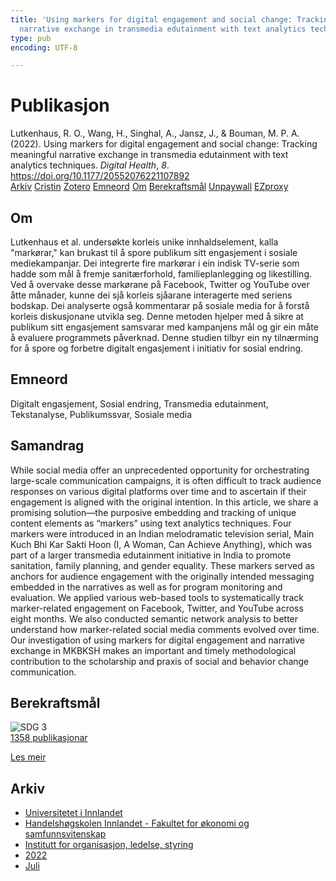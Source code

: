 ```yaml
---
title: 'Using markers for digital engagement and social change: Tracking meaningful
  narrative exchange in transmedia edutainment with text analytics techniques'
type: pub
encoding: UTF-8

---
```

<h1>Publikasjon</h1>
<article id="csl-bib-container-LFEZC79P" class="csl-bib-container">
  <div class="csl-bib-body"> <div class="csl-entry">Lutkenhaus, R. O., Wang, H., Singhal, A., Jansz, J., &#38; Bouman, M. P. A. (2022). Using markers for digital engagement and social change: Tracking meaningful narrative exchange in transmedia edutainment with text analytics techniques. <i>Digital Health</i>, <i>8</i>. <a href="https://doi.org/10.1177/20552076221107892">https://doi.org/10.1177/20552076221107892</a></div> </div>
  <div class="csl-bib-buttons">
    <a href="#taxonomy-article-LFEZC79P" alt="archive" class="csl-bib-button">Arkiv</a>
    <a href="https://app.cristin.no/results/show.jsf?id=2038132" alt="Cristin" class="csl-bib-button">Cristin</a>
    <a href="http://zotero.org/groups/5881554/items/LFEZC79P" alt="Zotero" class="csl-bib-button">Zotero</a>
    <a href="#keywords-article-LFEZC79P" alt="keywords" class="csl-bib-button">Emneord</a>
    <a href="#about-article-LFEZC79P" alt="about_pub" class="csl-bib-button">Om</a>
    <a href="#sdg-article-LFEZC79P" alt="sdg" class="csl-bib-button">Berekraftsmål</a>
    <a href="https://journals.sagepub.com/doi/pdf/10.1177/20552076221107892" alt="Unpaywall" class="csl-bib-button">Unpaywall</a>
    <a href="https://journals.sagepub.com/doi/pdf/10.1177/20552076221107892" alt="EZproxy" class="csl-bib-button">EZproxy</a>
  </div>
  <div id="csl-bib-meta-container-LFEZC79P"></div>
</article>
<div id="csl-bib-meta-LFEZC79P" class="csl-bib-meta">
  <article id="about-article-LFEZC79P" class="about_pub-article">
    <h1>Om</h1>
    Lutkenhaus et al. undersøkte korleis unike innhaldselement, kalla "markørar," kan brukast til å spore publikum sitt engasjement i sosiale mediekampanjar. Dei integrerte fire markørar i ein indisk TV-serie som hadde som mål å fremje sanitærforhold, familieplanlegging og likestilling. Ved å overvake desse markørane på Facebook, Twitter og YouTube over åtte månader, kunne dei sjå korleis sjåarane interagerte med seriens bodskap. Dei analyserte også kommentarar på sosiale media for å forstå korleis diskusjonane utvikla seg. Denne metoden hjelper med å sikre at publikum sitt engasjement samsvarar med kampanjens mål og gir ein måte å evaluere programmets påverknad. Denne studien tilbyr ein ny tilnærming for å spore og forbetre digitalt engasjement i initiativ for sosial endring.
  </article>
  <article id="keywords-article-LFEZC79P" class="keywords-article">
    <h1>Emneord</h1>
    Digitalt engasjement, Sosial endring, Transmedia edutainment, Tekstanalyse, Publikumssvar, Sosiale media
  </article>
  <article id="abstract-article-LFEZC79P" class="abstract-article">
    <h1>Samandrag</h1>
    While social media offer an unprecedented opportunity for orchestrating large-scale communication campaigns, it is often difficult to track audience responses on various digital platforms over time and to ascertain if their engagement is aligned with the original intention. In this article, we share a promising solution—the purposive embedding and tracking of unique content elements as “markers” using text analytics techniques. Four markers were introduced in an Indian melodramatic television serial, Main Kuch Bhi Kar Sakti Hoon (I, A Woman, Can Achieve Anything), which was part of a larger transmedia edutainment initiative in India to promote sanitation, family planning, and gender equality. These markers served as anchors for audience engagement with the originally intended messaging embedded in the narratives as well as for program monitoring and evaluation. We applied various web-based tools to systematically track marker-related engagement on Facebook, Twitter, and YouTube across eight months. We also conducted semantic network analysis to better understand how marker-related social media comments evolved over time. Our investigation of using markers for digital engagement and narrative exchange in MKBKSH makes an important and timely methodological contribution to the scholarship and praxis of social and behavior change communication.
  </article>
  <article id="sdg-article-LFEZC79P" class="sdg-article">
    <h1>Berekraftsmål</h1>
    <div class="sdg-container"><div id="sdg3" class="sdg">
        <img src="{{< params subfolder >}}images/sdg/sdg03_nn.png" class="image" alt="SDG 3">
        <div class="sdg-overlay">
          <a href="{{< params subfolder >}}nn/archive/?sdg=3#archive" class="sdg-publication-count"><span>1358</span> publikasjonar</a>
          <p><a href="https://fn.no/om-fn/fns-baerekraftsmaal/god-helse-og-livskvalitet?lang=nno-NO" class="sdg-read-more">Les meir</a></p>
        </div>
      </div></div>
  </article>
  <article id="taxonomy-article-LFEZC79P" class="taxonomy-article">
    <h1>Arkiv</h1>
    <ul>
      <li><a href="{{< params subfolder >}}nn/archive/?key=3DCRN523">Universitetet i Innlandet</a></li>
      <li><a href="{{< params subfolder >}}nn/archive/?key=DU8Q9LN9">Handelshøgskolen Innlandet - Fakultet for økonomi og samfunnsvitenskap</a></li>
      <li><a href="{{< params subfolder >}}nn/archive/?key=4LUWR3ZM">Institutt for organisasjon, ledelse, styring</a></li>
      <li><a href="{{< params subfolder >}}nn/archive/?key=RDNF7EXQ">2022</a></li>
      <li><a href="{{< params subfolder >}}nn/archive/?key=7NL93PD2">Juli</a></li>
    </ul>
  </article>
</div>

